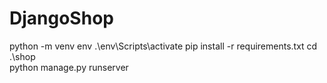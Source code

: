 # DjangoShop

python -m venv env
.\env\Scripts\activate
pip install -r requirements.txt
cd .\shop\
python manage.py runserver
